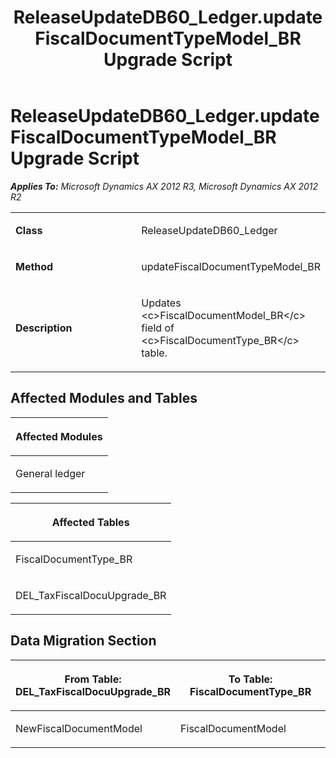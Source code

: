 ﻿---
title: ReleaseUpdateDB60_Ledger.updateFiscalDocumentTypeModel_BR Upgrade Script
TOCTitle: ReleaseUpdateDB60_Ledger.updateFiscalDocumentTypeModel_BR Upgrade Script
ms:assetid: d90c6cb3-b33e-5aa4-e64a-ab3ce74dc14f
ms:mtpsurl: https://msdn.microsoft.com/en-us/library/JJ687131(v=AX.60)
ms:contentKeyID: 49711577
ms.date: 05/18/2015
mtps_version: v=AX.60
---

# ReleaseUpdateDB60\_Ledger.updateFiscalDocumentTypeModel\_BR Upgrade Script 


_**Applies To:** Microsoft Dynamics AX 2012 R3, Microsoft Dynamics AX 2012 R2_

<table>
<colgroup>
<col style="width: 50%" />
<col style="width: 50%" />
</colgroup>
<tbody>
<tr class="odd">
<td><p><strong>Class</strong></p></td>
<td><p>ReleaseUpdateDB60_Ledger</p></td>
</tr>
<tr class="even">
<td><p><strong>Method</strong></p></td>
<td><p>updateFiscalDocumentTypeModel_BR</p></td>
</tr>
<tr class="odd">
<td><p><strong>Description</strong></p></td>
<td><p>Updates &lt;c&gt;FiscalDocumentModel_BR&lt;/c&gt; field of &lt;c&gt;FiscalDocumentType_BR&lt;/c&gt; table.</p></td>
</tr>
</tbody>
</table>


## Affected Modules and Tables

<table>
<colgroup>
<col style="width: 100%" />
</colgroup>
<thead>
<tr class="header">
<th><p>Affected Modules</p></th>
</tr>
</thead>
<tbody>
<tr class="odd">
<td><p>General ledger</p></td>
</tr>
</tbody>
</table>


<table>
<colgroup>
<col style="width: 100%" />
</colgroup>
<thead>
<tr class="header">
<th><p>Affected Tables</p></th>
</tr>
</thead>
<tbody>
<tr class="odd">
<td><p>FiscalDocumentType_BR</p></td>
</tr>
<tr class="even">
<td><p>DEL_TaxFiscalDocuUpgrade_BR</p></td>
</tr>
</tbody>
</table>


## Data Migration Section

<table>
<colgroup>
<col style="width: 50%" />
<col style="width: 50%" />
</colgroup>
<thead>
<tr class="header">
<th><p>From Table: DEL_TaxFiscalDocuUpgrade_BR</p></th>
<th><p>To Table: FiscalDocumentType_BR</p></th>
</tr>
</thead>
<tbody>
<tr class="odd">
<td><p>NewFiscalDocumentModel</p></td>
<td><p>FiscalDocumentModel</p></td>
</tr>
</tbody>
</table>

  


